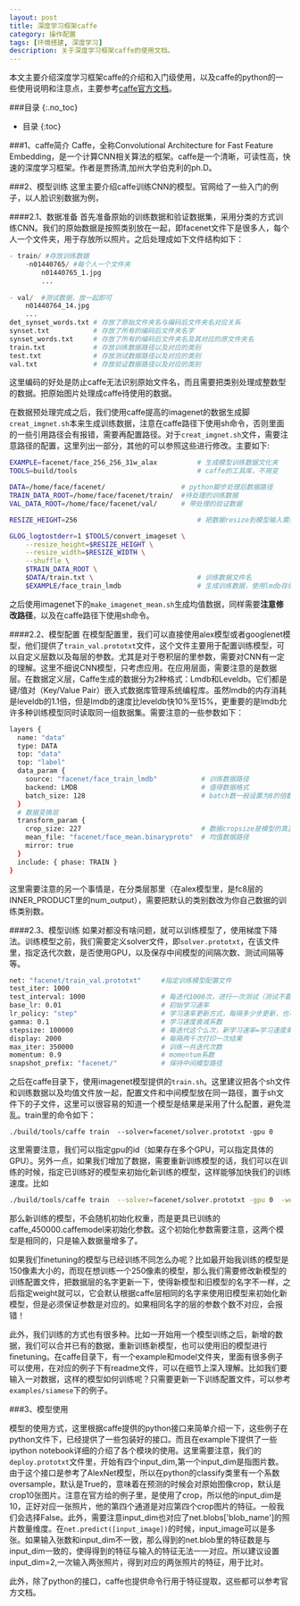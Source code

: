 ```yaml
---
layout: post
title: 深度学习框架caffe
category: 操作配置
tags: [环境搭建, 深度学习]
description: 关于深度学习框架caffe的使用文档。
---
```


本文主要介绍深度学习框架caffe的介绍和入门级使用，以及caffe的python的一些使用说明和注意点，主要参考[caffe官方文档](http://caffe.berkeleyvision.org/tutorial/)。

<!-- more -->

###目录
{:.no_toc}

* 目录
{:toc}

###1、caffe简介
Caffe，全称Convolutional Architecture for Fast Feature Embedding，是一个计算CNN相关算法的框架。caffe是一个清晰，可读性高，快速的深度学习框架。作者是贾扬清,加州大学伯克利的ph.D。


###2、模型训练
这里主要介绍caffe训练CNN的模型。官网给了一些入门的例子，以人脸识别数据为例，

####2.1、数据准备
首先准备原始的训练数据和验证数据集，采用分类的方式训练CNN。我们的原始数据是按照类别放在一起，即facenet文件下是很多人，每个人一个文件夹，用于存放所以照片。之后处理成如下文件结构如下：

``` python
- train/ #存放训练数据
    -n01440765/ #每个人一个文件夹
        n01440765_1.jpg
        ...
    
- val/  #测试数据，放一起即可
    n01440764_14.jpg
    ...
det_synset_words.txt # 存放了原始文件夹名与编码后文件夹名对应关系
synset.txt           # 存放了所有的编码后文件夹名字
synset_words.txt     # 存放了所有的编码后文件夹名及其对应的原文件夹名
train.txt            # 存放训练数据路径以及对应的类别
test.txt             # 存放测试数据路径以及对应的类别
val.txt              # 存放验证数据路径以及对应的类别

```
这里编码的好处是防止caffe无法识别原始文件名，而且需要把类别处理成整数型的数据。把原始图片处理成caffe待使用的数据。

在数据预处理完成之后，我们使用caffe提高的imagenet的数据生成脚`creat_imgnet.sh`本来生成训练数据，注意在caffe路径下使用sh命令，否则里面的一些引用路径会有报错，需要再配置路径。对于`creat_imgnet.sh`文件，需要注意路径的配置，这里列出一部分，其他的可以参照这些进行修改。主要如下:
``` sh
EXAMPLE=facenet/face_256_256_31w_alax          # 生成模型训练数据文化夹
TOOLS=build/tools                              # caffe的工具库，不用变

DATA=/home/face/facenet/                   # python脚步处理后数据路径
TRAIN_DATA_ROOT=/home/face/facenet/train/  #待处理的训练数据
VAL_DATA_ROOT=/home/face/facenet/val/      # 带处理的验证数据

RESIZE_HEIGHT=256                              # 把数据resize到模型输入需要的大小

GLOG_logtostderr=1 $TOOLS/convert_imageset \
    --resize_height=$RESIZE_HEIGHT \
    --resize_width=$RESIZE_WIDTH \
    --shuffle \
    $TRAIN_DATA_ROOT \
    $DATA/train.txt \                          # 训练数据文件名
    $EXAMPLE/face_train_lmdb                   # 生成训练数据，使用lmdb存储

``` 

之后使用imagenet下的`make_imagenet_mean.sh`生成均值数据，同样需要**注意修改路径**，以及在caffe路径下使用sh命令。

####2.2、模型配置
在模型配置里，我们可以直接使用alex模型或者googlenet模型，他们提供了`train_val.prototxt`文件，这个文件主要用于配置训练模型，可以自定义层数以及每层的参数。尤其是对于卷积层的里参数，需要对CNN有一定的理解。这里不细说CNN模型，只考虑应用。在应用层面，需要注意的是数据层。在数据定义层，Caffe生成的数据分为2种格式：Lmdb和Leveldb。它们都是键/值对（Key/Value Pair）嵌入式数据库管理系统编程库。虽然lmdb的内存消耗是leveldb的1.1倍，但是lmdb的速度比leveldb快10%至15%，更重要的是lmdb允许多种训练模型同时读取同一组数据集。需要注意的一些参数如下：

``` sh
layers {
  name: "data"
  type: DATA
  top: "data"
  top: "label"
  data_param {
    source: "facenet/face_train_lmdb"           # 训练数据路径
    backend: LMDB                               # 值得数据格式
    batch_size: 128                             # batch数一般设置为8的倍数，训练比较快
  }
  # 数据变换层
  transform_param {
    crop_size: 227                              # 数据cropsize是模型的真正输入大小
    mean_file: "facenet/face_mean.binaryproto"  # 均值数据路径
    mirror: true                                
  }
  include: { phase: TRAIN }
}

```
这里需要注意的另一个事情是，在分类层那里（在alex模型里，是fc8层的INNER_PRODUCT里的num_output），需要把默认的类别数改为你自己数据的训练类别数。

####2.3、模型训练
如果对都没有啥问题，就可以训练模型了，使用梯度下降法。训练模型之前，我们需要定义solver文件，即`solver.prototxt`，在该文件里，指定迭代次数，是否使用GPU，以及保存中间模型的间隔次数、测试间隔等等。

``` sh
net: "facenet/train_val.prototxt"     #指定训练模型配置文件
test_iter: 1000                       
test_interval: 1000                   # 每迭代1000次，进行一次测试（测试不要太频繁）
base_lr: 0.01                         # 初始学习速率 
lr_policy: "step"                     # 学习速率更新方式，每隔多少步更新，也可以使用poly或者constant等等方式
gamma: 0.1                            # 学习速度衰减系数
stepsize: 100000                      # 每迭代这个么次，新学习速率=学习速度乘以衰减系数gamma
display: 2000                         # 每隔两千次打印一次结果
max_iter: 350000                      # 训练一共迭代次数
momentum: 0.9                         # momentum系数
snapshot_prefix: "facenet/"           # 保持中间模型路径
```

之后在caffe目录下，使用imagenet模型提供的`train.sh`。这里建议把各个sh文件和训练数据以及均值文件放一起，配置文件和中间模型放在同一路径，置于sh文件下的子文件，这里可以很容易的知道一个模型是结果是采用了什么配置，避免混乱。train里的命令如下：

`./build/tools/caffe train  --solver=facenet/solver.prototxt -gpu 0  `

这里需要注意，我们可以指定gpu的id（如果存在多个GPU，可以指定具体的GPU）。另外一点，如果我们增加了数据，需要重新训练模型的话，我们可以在训练的时候，指定已训练好的模型来初始化新训练的模型，这样能够加快我们的训练速度。比如

``` sh  
./build/tools/caffe train  --solver=facenet/solver.prototxt -gpu 0  -weights facenet/caffe_450000.caffemodel

```

那么新训练的模型，不会随机初始化权重，而是更具已训练的caffe_450000.caffemodel来初始化参数。这个初始化参数需要注意，这两个模型是相同的，只是输入数据量增多了。

如果我们finetuning的模型与已经训练不同怎么办呢？比如最开始我训练的模型是150像素大小的，而现在想训练一个250像素的模型，那么我们需要修改新模型的训练配置文件，把数据层的名字更新一下，使得新模型和旧模型的名字不一样，之后指定weight就可以，它会默认根据caffe层相同的名字来使用旧模型来初始化新模型，但是必须保证参数是对应的。如果相同名字的层的参数个数不对应，会报错！

此外，我们训练的方式也有很多种。比如一开始用一个模型训练之后，新增的数据，我们可以合并已有的数据，重新训练新模型，也可以使用旧的模型进行finetuning。在caffe目录下，有一个example和model文件夹，里面有很多例子可以使用，在对应的例子下有readme文件，可以在细节上深入理解。比如我们要输入一对数据，这样的模型如何训练呢？只需要更新一下训练配置文件，可以参考`examples/siamese`下的例子。

###3、模型使用

模型的使用方式，这里根据caffe提供的python接口来简单介绍一下，这些例子在python文件下，已经提供了一些包装好的接口。而且在example下提供了一些ipython notebook详细的介绍了各个模块的使用。这里需要注意，我们的`deploy.prototxt`文件里，开始有四个input_dim,第一个input_dim是指图片数。由于这个接口是参考了AlexNet模型，所以在python的classify类里有一个系数oversample，默认是True的，意味着在预测的时候会对原始图像crop，默认是crop10张图片。注意在官方给的例子里，是使用了crop，所以他的input_dim是10，正好对应一张照片，他的第四个通道是对应第四个crop图片的特征。一般我们会选择False。此外，需要注意input_dim也对应了net.blobs['blob_name']的照片数量维度。在`net.predict([input_image])`的时候，input_image可以是多张。如果输入张数和input_dim不一致，那么得到的net.blob里的特征数是与input_dim一致的，使得得到的特征与输入的特征无法一一对应。所以建议设置input_dim=2,一次输入两张照片，得到对应的两张照片的特征，用于比对。

此外，除了python的接口，caffe也提供命令行用于特征提取，这些都可以参考官方文档。